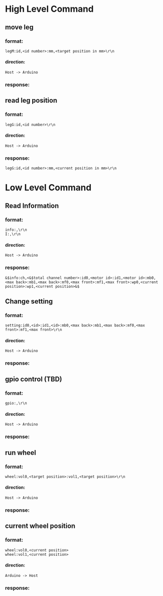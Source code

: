 # High Level Command
## move leg
### format:
    legM:id,<id number>:mm,<target position in mm>\r\n
#### direction:
    Host -> Arduino
### response:

## read leg position
### format:
    legG:id,<id number>\r\n
#### direction:
    Host -> Arduino
### response:
    legG:id,<id number>:mm,<current position in mm>\r\n




# Low Level Command

## Read Information
### format:
    info:,\r\n
    I:,\r\n
#### direction:
    Host -> Arduino
### response:
    &$info:ch,<&$total channel number>:id0,<motor id>:id1,<motor id>:mb0,<max back>:mb1,<max back>:mf0,<max front>:mf1,<max front>:wp0,<current position>:wp1,<current position>&$


## Change setting
### format:
    setting:id0,<id>:id1,<id>:mb0,<max back>:mb1,<max back>:mf0,<max front>:mf1,<max front>\r\n
#### direction:
    Host -> Arduino
### response:
    

## gpio control (TBD)
### format:
    gpio:,\r\n
#### direction:
    Host -> Arduino
### response:
    
## run wheel
### format:
    wheel:vol0,<target position>:vol1,<target position>\r\n
#### direction:
    Host -> Arduino
### response:
    
## current wheel position
### format:
    wheel:vol0,<current position>
    wheel:vol1,<current position>
#### direction:
    Arduino -> Host
### response:



